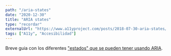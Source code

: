 ```yaml
---
path: "/aria-states"
date: "2020-12-30"
title: "ARIA states"
type: "recordar"
externalUrl: "https://www.a11yproject.com/posts/2018-07-30-aria-states/"
tags: ["A11y", "Accesibilidad"]
---
```


Breve guia con los diferentes ["estados" que se pueden tener usando ARIA](https://www.a11yproject.com/posts/2018-07-30-aria-states/).
